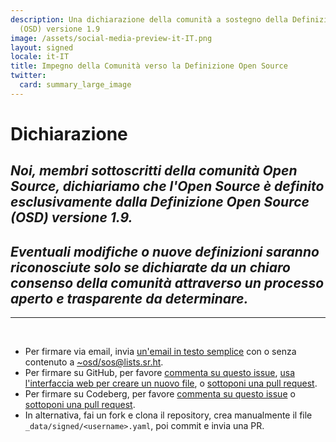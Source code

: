 ```yaml
---
description: Una dichiarazione della comunità a sostegno della Definizione Open Source
  (OSD) versione 1.9
image: /assets/social-media-preview-it-IT.png
layout: signed
locale: it-IT
title: Impegno della Comunità verso la Definizione Open Source
twitter:
  card: summary_large_image
---
```

# **Dichiarazione**

## *Noi, membri sottoscritti della comunità Open Source, dichiariamo che l'Open Source è definito esclusivamente dalla Definizione Open Source (OSD) versione 1.9.*

## *Eventuali modifiche o nuove definizioni saranno riconosciute solo se dichiarate da un chiaro consenso della comunità attraverso un processo aperto e trasparente da determinare.*

---
<br>

- Per firmare via email, invia [un'email in testo semplice](https://useplaintext.email/) con o senza contenuto a [~osd/sos@lists.sr.ht](mailto:~osd/sos@lists.sr.ht).
- Per firmare su GitHub, per favore [commenta su questo issue](https://github.com/OpenSourceDefinition/sos/issues/1), [usa l'interfaccia web per creare un nuovo file](https://github.com/OpenSourceDefinition/sos/new/main/_data/signed), o [sottoponi una pull request](https://github.com/OpenSourceDefinition/sos/pulls).
- Per firmare su Codeberg, per favore [commenta su questo issue](https://codeberg.org/osd/sos/issues/1) o [sottoponi una pull request](https://codeberg.org/osd/sos/pulls).
- In alternativa, fai un fork e clona il repository, crea manualmente il file `_data/signed/<username>.yaml`, poi commit e invia una PR.
